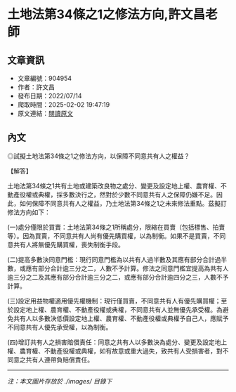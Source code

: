 # 土地法第34條之1之修法方向,許文昌老師

## 文章資訊
- 文章編號：904954
- 作者：許文昌
- 發布日期：2022/07/14
- 爬取時間：2025-02-02 19:47:19
- 原文連結：[閱讀原文](https://real-estate.get.com.tw/Columns/detail.aspx?no=904954)

## 內文
◎試擬土地法第34條之1之修法方向，以保障不同意共有人之權益？

【解答】

土地法第34條之1共有土地或建築改良物之處分、變更及設定地上權、農育權、不動產役權或典權，採多數決行之，然對於少數不同意共有人之保障仍嫌不足。因此，如何保障不同意共有人之權益，乃土地法第34條之1之未來修法重點。茲擬訂修法方向如下：

(一)處分僅限於買賣：土地法第34條之1所稱處分，限縮在買賣（包括標售、拍賣等）。因為買賣，不同意共有人尚有優先購買權，以為制衡。如果不是買賣，不同意共有人將無優先購買權，喪失制衡手段。

(二)提高多數決同意門檻：現行同意門檻為以共有人過半數及其應有部分合計過半數，或應有部分合計逾三分之二，人數不予計算。修法之同意門檻宜提高為共有人逾三分之二及其應有部分合計逾三分之二，或應有部分合計逾四分之三，人數不予計算。

(三)設定用益物權適用優先權機制：現行僅買賣，不同意共有人有優先購買權；至於設定地上權、農育權、不動產役權或典權，不同意共有人並無優先承受權。為避免共有人以多數決低價設定地上權、農育權、不動產役權或典權予自己人，應賦予不同意共有人優先承受權，以為制衡。

(四)增訂共有人之損害賠償責任：同意之共有人以多數決為處分、變更及設定地上權、農育權、不動產役權或典權，如有故意或重大過失，致共有人受損害者，對不同意之共有人連帶負賠償責任。

---
*注：本文圖片存放於 ./images/ 目錄下*
